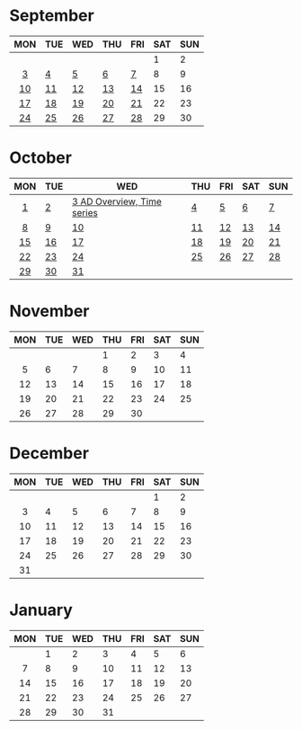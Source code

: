 
# September

|MON|TUE|WED|THU|FRI|SAT|SUN|
|:-:|---|---|---|---|---|---|
||||||1|2|
|[3](/2018-september/3.md)|[4](/2018-september/4.md)|[5](/2018-september/5.md)|[6](/2018-september/6.md)|[7](/2018-september/7.md)|8|9|
|[10](/2018-september/10.md)|[11](/2018-september/11.md)|[12](/2018-september/12.md)|[13](/2018-september/13.md)|[14](/2018-september/14.md)|15|16|
|[17](/2018-september/17.md)|[18](/2018-september/18.md)|[19](/2018-september/19.md)|[20](/2018-september/20.md)|[21](/2018-september/21.md)|22|23|
|[24](/2018-september/24.md)|[25](/2018-september/25.md)|[26](/2018-september/26.md)|[27](/2018-september/27.md)|[28](/2018-september/28.md)|29|30|  

# October

|MON|TUE|WED|THU|FRI|SAT|SUN|
|:-:|---|---|---|---|---|---|
|[1](/2018-october/1.md)|[2](/2018-october/2.md)|[3 AD Overview, Time series](/2018-october/3.md)|[4](/2018-october/4.md)|[5](/2018-october/5.md)|[6](/2018-october/6.md)|[7](/2018-october/7.md)|
|[8](/2018-october/8.md)|[9](/2018-october/9.md)|[10](/2018-october/10.md)|[11](/2018-october/11.md)|[12](/2018-october/12.md)|[13](/2018-october/13.md)|[14](/2018-october/14.md)|
|[15](/2018-october/15.md)|[16](/2018-october/16.md)|[17](/2018-october/17.md)|[18](/2018-october/18.md)|[19](/2018-october/19.md)|[20](/2018-october/20.md)|[21](/2018-october/21.md)|
|[22](/2018-october/22.md)|[23](/2018-october/23.md)|[24](/2018-october/24.md)|[25](/2018-october/25.md)|[26](/2018-october/26.md)|[27](/2018-october/27.md)|[28](/2018-october/28.md)|
|[29](/2018-october/29.md)|[30](/2018-october/30.md)|[31](/2018-october/31.md)|||||  

# November

|MON|TUE|WED|THU|FRI|SAT|SUN|
|:-:|---|---|---|---|---|---|
||||1|2|3|4|
|5|6|7|8|9|10|11|
|12|13|14|15|16|17|18|
|19|20|21|22|23|24|25|
|26|27|28|29|30|||  

# December

|MON|TUE|WED|THU|FRI|SAT|SUN|
|:-:|---|---|---|---|---|---|
||||||1|2|
|3|4|5|6|7|8|9|
|10|11|12|13|14|15|16|
|17|18|19|20|21|22|23|
|24|25|26|27|28|29|30|
|31|||||||

# January

|MON|TUE|WED|THU|FRI|SAT|SUN|
|:-:|---|---|---|---|---|---|
||1|2|3|4|5|6|
|7|8|9|10|11|12|13|
|14|15|16|17|18|19|20|
|21|22|23|24|25|26|27|
|28|29|30|31|||||
